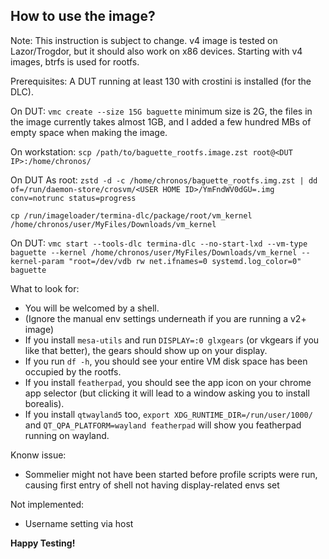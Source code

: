 ## How to use the image?

Note: This instruction is subject to change. v4 image is tested on Lazor/Trogdor, but it should also work on x86 devices. Starting with v4 images, btrfs is used for rootfs.

Prerequisites: A DUT running at least 130 with crostini is installed (for the DLC).

On DUT:
`vmc create --size 15G baguette` minimum size is 2G, the files in the image currently takes almost 1GB, and I added a few hundred MBs of empty space when making the image.

On workstation:
`scp /path/to/baguette_rootfs.image.zst root@<DUT IP>:/home/chronos/`

On DUT As root:
`zstd -d -c /home/chronos/baguette_rootfs.img.zst | dd of=/run/daemon-store/crosvm/<USER HOME ID>/YmFndWV0dGU=.img conv=notrunc status=progress`

`cp /run/imageloader/termina-dlc/package/root/vm_kernel /home/chronos/user/MyFiles/Downloads/vm_kernel`

On DUT:
`vmc start --tools-dlc termina-dlc --no-start-lxd --vm-type baguette --kernel /home/chronos/user/MyFiles/Downloads/vm_kernel --kernel-param "root=/dev/vdb rw net.ifnames=0 systemd.log_color=0" baguette`

What to look for:

- You will be welcomed by a shell.
- (Ignore the manual env settings underneath if you are running a v2+ image)
- If you install `mesa-utils` and run `DISPLAY=:0 glxgears` (or vkgears if you like that better), the gears should show up on your display.
- If you run `df -h`, you should see your entire VM disk space has been occupied by the rootfs.
- If you install `featherpad`, you should see the app icon on your chrome app selector (but clicking it will lead to a window asking you to install borealis).
- If you install `qtwayland5` too, `export XDG_RUNTIME_DIR=/run/user/1000/` and `QT_QPA_PLATFORM=wayland featherpad` will show you featherpad running on wayland.

Knonw issue:

- Sommelier might not have been started before profile scripts were run, causing first entry of shell not having display-related envs set

Not implemented:

- Username setting via host

**Happy Testing!**
